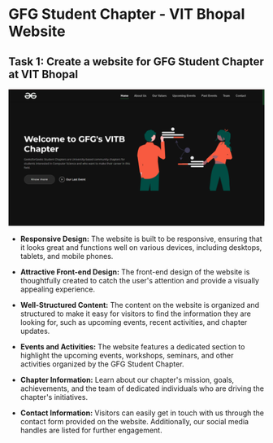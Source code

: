# GFG Student Chapter - VIT Bhopal Website

## Task 1: Create a website for GFG Student Chapter at VIT Bhopal

![Website Screenshot](assets/img/screenshot.webp)

- **Responsive Design:** The website is built to be responsive, ensuring that it looks great and functions well on various devices, including desktops, tablets, and mobile phones.

- **Attractive Front-end Design:** The front-end design of the website is thoughtfully created to catch the user's attention and provide a visually appealing experience.

- **Well-Structured Content:** The content on the website is organized and structured to make it easy for visitors to find the information they are looking for, such as upcoming events, recent activities, and chapter updates.

- **Events and Activities:** The website features a dedicated section to highlight the upcoming events, workshops, seminars, and other activities organized by the GFG Student Chapter.

- **Chapter Information:** Learn about our chapter's mission, goals, achievements, and the team of dedicated individuals who are driving the chapter's initiatives.

- **Contact Information:** Visitors can easily get in touch with us through the contact form provided on the website. Additionally, our social media handles are listed for further engagement.

